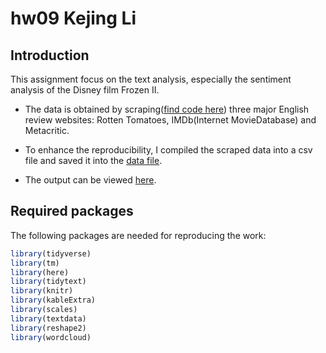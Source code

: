 
# hw09 Kejing Li

## Introduction

This assignment focus on the text analysis, especially the sentiment analysis of the Disney film Frozen II. 

* The data is obtained by scraping([find code here](scrape.R)) three major English review websites: Rotten Tomatoes, IMDb(Internet MovieDatabase) and Metacritic. 

* To enhance the reproducibility, I compiled the scraped data into a csv file and saved it into the [data file](data).

* The output can be viewed [here](frozen2_review.md).

## Required packages

The following packages are needed for reproducing the work:

```r
library(tidyverse)
library(tm)
library(here)
library(tidytext)
library(knitr)
library(kableExtra)
library(scales)
library(textdata)
library(reshape2)
library(wordcloud)
```


